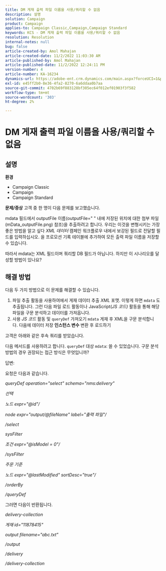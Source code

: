 ```yaml
---
title: DM 게재 출력 파일 이름을 사용/쿼리할 수 없음
description: 설명
solution: Campaign
product: Campaign
applies-to: Campaign Classic,Campaign,Campaign Standard
keywords: KCS - DM 게재 출력 파일 이름을 사용/쿼리할 수 없음
resolution: Resolution
internal-notes: null
bug: false
article-created-by: Amol Mahajan
article-created-date: 11/2/2022 11:03:30 AM
article-published-by: Amol Mahajan
article-published-date: 11/2/2022 12:24:11 PM
version-number: 4
article-number: KA-16234
dynamics-url: https://adobe-ent.crm.dynamics.com/main.aspx?forceUCI=1&pagetype=entityrecord&etn=knowledgearticle&id=157529f9-9d5a-ed11-9561-6045bd006a22
exl-id: e45ff2b0-8e36-4fa2-8270-6a6ddaa0b7aa
source-git-commit: 4702b69f883128bf305ec64f012ef01903f3f582
workflow-type: tm+mt
source-wordcount: '303'
ht-degree: 2%

---
```


# DM 게재 출력 파일 이름을 사용/쿼리할 수 없음

## 설명

<b>환경</b>
- Campaign Classic
- Campaign
- Campaign Standard

<b>문제/증상</b>
고객 중 한 명이 다음 문제를 보고했습니다.

mdata 필드에서 outputFile 이름(outputFile=&quot; &quot; 내에 저장된 위치에 대한 첨부 파일(mData_outputFile.png) 참조)을 추출하려고 합니다. 우리는 이것을 변형시키는 가장 좋은 방법을 알고 싶다 *XML 데이터* 캠페인 워크플로우 내에서 보강된 필드로 전달할 필드를 입력하십시오. 을 프로모션 기록 테이블에 추가하여 모든 출력 파일 이름을 저장할 수 있습니다.

따라서 mdata는 XML 필드이며 쿼리할 DB 필드가 아닙니다. 하지만 이 시나리오를 달성할 방법이 있나요?


## 해결 방법


다음 두 가지 방법으로 이 문제를 해결할 수 있습니다.

1. 파일 추출 활동을 사용하여에서 게재 데이터 추출 *XML* 포맷. 이렇게 하면 `mdata` 도 추출됩니다. 그런 다음 파일 로드 활동이나 JavaScript(*JS 코드)* 활동을 통해 해당 파일을 구문 분석하고 데이터를 가져옵니다.
2. 사용 *JS 코드* 활동 및 `queryDef` 가져오기 `mdata` 게재 후 XML을 구문 분석합니다. 다음에 데이터 저장 <b>인스턴스 변수</b> 변환 후 로드하기


고객은 아래와 같은 후속 쿼리를 받았습니다.

다음 메서드를 사용하려고 합니다. `queryDef` 대상 `mdata`: 쓸 수 있었습니다. 구문 분석 방법의 경우 권장되는 접근 방식은 무엇입니까?

답변:

요청은 다음과 같습니다.

*queryDef operation=&quot;select&quot; schema=&quot;nms:delivery&quot;*

*선택*

*노드 expr=&quot;@id&quot;/*

*node expr=&quot;output/@fileName&quot; label=&quot;출력 파일&quot;/*

*/select*

*sysFilter*

*조건 expr=&quot;@isModel = 0&quot;/*

*/sysFilter*

*주문 기준*

*노드 expr=&quot;@lastModified&quot; sortDesc=&quot;true&quot;/*

*/orderBy*

*/queryDef*



그러면 다음이 반환됩니다.

*delivery-collection*

*게재 id=&quot;11878415&quot;*

*output filename=&quot;abc.txt&quot;*

*/output*

*/delivery*

*/delivery-collection*
